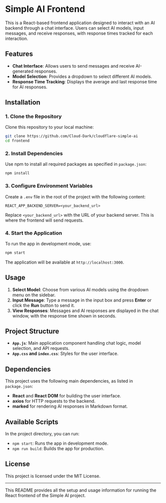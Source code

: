 # Simple AI Frontend

This is a React-based frontend application designed to interact with an AI backend through a chat interface. Users can select AI models, input messages, and receive responses, with response times tracked for each interaction.

## Features

- **Chat Interface**: Allows users to send messages and receive AI-generated responses.
- **Model Selection**: Provides a dropdown to select different AI models.
- **Response Time Tracking**: Displays the average and last response time for AI responses.

## Installation

### 1. Clone the Repository

Clone this repository to your local machine:

```bash
git clone https://github.com/Cloud-Dark/cloudflare-simple-ai
cd frontend
```

### 2. Install Dependencies

Use npm to install all required packages as specified in `package.json`:

```bash
npm install
```

### 3. Configure Environment Variables

Create a `.env` file in the root of the project with the following content:

```
REACT_APP_BACKEND_SERVER=<your_backend_url>
```

Replace `<your_backend_url>` with the URL of your backend server. This is where the frontend will send requests.

### 4. Start the Application

To run the app in development mode, use:

```bash
npm start
```

The application will be available at `http://localhost:3000`.

## Usage

1. **Select Model**: Choose from various AI models using the dropdown menu on the sidebar.
2. **Input Message**: Type a message in the input box and press **Enter** or click the **Run** button to send it.
3. **View Responses**: Messages and AI responses are displayed in the chat window, with the response time shown in seconds.

## Project Structure

- **`App.js`**: Main application component handling chat logic, model selection, and API requests.
- **`App.css` and `index.css`**: Styles for the user interface.

## Dependencies

This project uses the following main dependencies, as listed in `package.json`:

- **React** and **React DOM** for building the user interface.
- **axios** for HTTP requests to the backend.
- **marked** for rendering AI responses in Markdown format.

## Available Scripts

In the project directory, you can run:

- `npm start`: Runs the app in development mode.
- `npm run build`: Builds the app for production.

## License

This project is licensed under the MIT License.

---

This README provides all the setup and usage information for running the React frontend of the Simple AI project.
